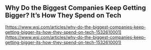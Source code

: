 ## Why Do the Biggest Companies Keep Getting Bigger? It’s How They Spend on Tech
  
  [https://www.wsj.com/articles/why-do-the-biggest-companies-keep-getting-bigger-its-how-they-spend-on-tech-1532610001](https://www.wsj.com/articles/why-do-the-biggest-companies-keep-getting-bigger-its-how-they-spend-on-tech-1532610001)